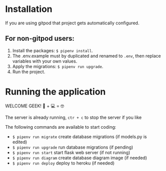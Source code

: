 # Installation

If you are using gitpod that project gets automatically configured.

## For non-gitpod users:
1. Install the packages: `$ pipenv install`.
2. The .env.example must by duplicated and renamed to `.env`, then replace variables with your own values.
3. Apply the migrations: `$ pipenv run upgrade`.
4. Run the project.

# Running the application

WELCOME GEEK! 🐍 + 💻 = 🤓

The server is already running, `ctr + c` to stop the server if you like

The following commands are available to start coding:

- `$ pipenv run migrate` create database migrations (if models.py is edited)
- `$ pipenv run upgrade` run database migrations (if pending)
- `$ pipenv run start` start flask web server (if not running)
- `$ pipenv run diagram` create database diagram image (if needed)
- `$ pipenv run deploy` deploy to heroku (if needed)
